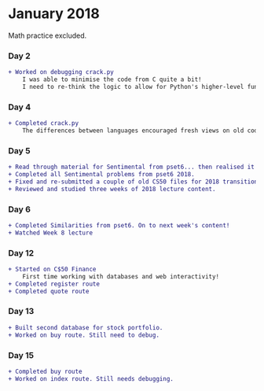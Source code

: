 # January 2018

Math practice excluded.

### Day 2
```diff
+ Worked on debugging crack.py
    I was able to minimise the code from C quite a bit!
    I need to re-think the logic to allow for Python's higher-level functionality.
```

### Day 4
```diff
+ Completed crack.py
    The differences between languages encouraged fresh views on old code
```

### Day 5
```diff
+ Read through material for Sentimental from pset6... then realised it was updated for 2018. D'oh!    
+ Completed all Sentimental problems from pset6 2018.
+ Fixed and re-submitted a couple of old CS50 files for 2018 transition.
+ Reviewed and studied three weeks of 2018 lecture content.
```

### Day 6
```diff
+ Completed Similarities from pset6. On to next week's content!
+ Watched Week 8 lecture
```

### Day 12
```diff
+ Started on C$50 Finance
    First time working with databases and web interactivity!
+ Completed register route
+ Completed quote route
```

### Day 13
```diff
+ Built second database for stock portfolio.
+ Worked on buy route. Still need to debug.
```

### Day 15
```diff
+ Completed buy route    
+ Worked on index route. Still needs debugging.
```